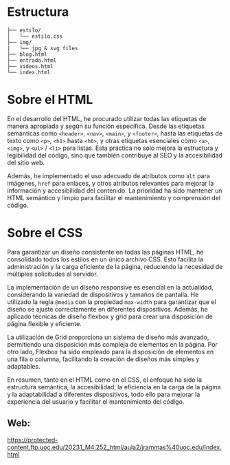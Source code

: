 # Estructura
```text
├── estilo/
│   └── estilo.css
├── img/
|   └── jpg & svg files
├── blog.html
├── entrada.html
├── videos.html
└── index.html
```
# Sobre el HTML

En el desarrollo del HTML, he procurado utilizar todas las etiquetas de manera apropiada y según su función específica. Desde las etiquetas semánticas como `<header>`, `<nav>`, `<main>`, y `<footer>`, hasta las etiquetas de texto como `<p>`, `<h1>` hasta `<h6>`, y otras etiquetas esenciales como `<a>`, `<img>`, y `<ul>` / `<li>` para listas. Esta práctica no solo mejora la estructura y legibilidad del código, sino que también contribuye al SEO y la accesibilidad del sitio web.

Además, he implementado el uso adecuado de atributos como `alt` para imágenes, `href` para enlaces, y otros atributos relevantes para mejorar la información y accesibilidad del contenido. La prioridad ha sido mantener un HTML semántico y limpio para facilitar el mantenimiento y comprensión del código.

# Sobre el CSS

Para garantizar un diseño consistente en todas las páginas HTML, he consolidado todos los estilos en un único archivo CSS. Esto facilita la administración y la carga eficiente de la página, reduciendo la necesidad de múltiples solicitudes al servidor.

La implementación de un diseño responsive es esencial en la actualidad, considerando la variedad de dispositivos y tamaños de pantalla. He utilizado la regla `@media` con la propiedad `max-width` para garantizar que el diseño se ajuste correctamente en diferentes dispositivos. Además, he aplicado técnicas de diseño flexbox y grid para crear una disposición de página flexible y eficiente.

La utilización de Grid proporciona un sistema de diseño más avanzado, permitiendo una disposición más compleja de elementos en la página. Por otro lado, Flexbox ha sido empleado para la disposición de elementos en una fila o columna, facilitando la creación de diseños más simples y adaptables.

En resumen, tanto en el HTML como en el CSS, el enfoque ha sido la estructura semántica, la accesibilidad, la eficiencia en la carga de la página y la adaptabilidad a diferentes dispositivos, todo ello para mejorar la experiencia del usuario y facilitar el mantenimiento del código.


## Web:

https://protected-content.ftp.uoc.edu/20231_M4.252_html/aula2/jrammas%40uoc.edu/index.html





